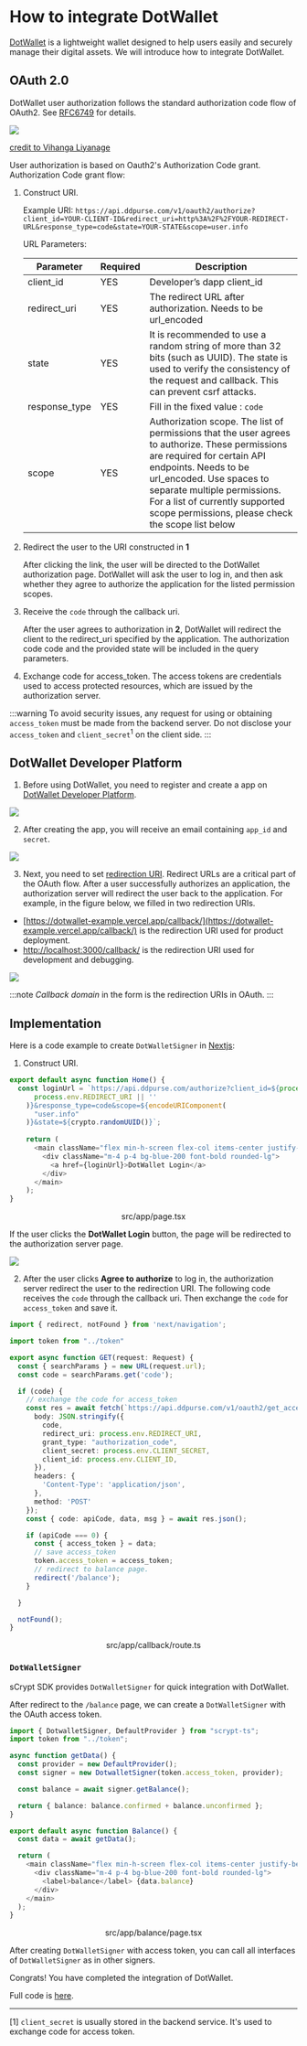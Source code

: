 # How to integrate DotWallet


[DotWallet](https://www.dotwallet.com/en) is a lightweight wallet designed to help users easily and securely manage their digital assets. We will introduce how to integrate DotWallet.


## OAuth 2.0


DotWallet user authorization follows the standard authorization code flow of OAuth2. See [RFC6749](https://tools.ietf.org/html/rfc6749#section-4.1) for details. 


![](../../static/img/oauth2.png)

[credit to Vihanga Liyanage](https://medium.com/@vihanga_liyanage/iam-for-dummies-oauth-2-grant-types-397197a26024)

User authorization is based on Oauth2's Authorization Code grant. Authorization Code grant flow:

1. Construct URI. 

    Example URI: `https://api.ddpurse.com/v1/oauth2/authorize?client_id=YOUR-CLIENT-ID&redirect_uri=http%3A%2F%2FYOUR-REDIRECT-URL&response_type=code&state=YOUR-STATE&scope=user.info`

    URL Parameters:

    | Parameter    | Required | Description |
    | -------- | ------- | ------- |
    | client_id  | YES    | Developer’s dapp client_id    |
    | redirect_uri | YES     | The redirect URL after authorization. Needs to be url_encoded   |
    | state    | YES   | It is recommended to use a random string of more than 32 bits (such as UUID). The state is used to verify the consistency of the request and callback. This can prevent csrf attacks.  |
    |response_type |YES | Fill in the fixed value : `code` |
    |scope | YES | Authorization scope. The list of permissions that the user agrees to authorize. These permissions are required for certain API endpoints. Needs to be url_encoded. Use spaces to separate multiple permissions. For a list of currently supported scope permissions, please check the scope list below|

2. Redirect the user to the URI constructed in **1**
   
    After clicking the link, the user will be directed to the DotWallet authorization page. DotWallet will ask the user to log in, and then ask whether they agree to authorize the application for the listed permission scopes.

3. Receive the `code` through the callback uri.

    After the user agrees to authorization in **2**, DotWallet will redirect the client to the redirect_uri specified by the application. The authorization code code and the provided state will be included in the query parameters.

4. Exchange code for access_token. The access tokens are credentials used to access protected resources, which are issued by the authorization server.
   
:::warning
To avoid security issues, any request for using or obtaining `access_token` must be made from the backend server. Do not disclose your `access_token` and `client_secret`<sup>1</sup> on the client side.
:::


## DotWallet Developer Platform

1. Before using DotWallet, you need to register and create a app on [DotWallet Developer Platform](https://developers.dotwallet.com/en).

![](../../static/img/dotwallet-create-dapp.png)

2. After creating the app, you will receive an email containing `app_id` and `secret`.


![](../../static/img/dotwallet-mail.png)

3. Next, you need to set [redirection URI](https://www.oauth.com/oauth2-servers/redirect-uris). Redirect URLs are a critical part of the OAuth flow. After a user successfully authorizes an application, the authorization server will redirect the user back to the application. For example, in the figure below, we filled in two redirection URIs.
  
- [https://dotwallet-example.vercel.app/callback/](https://dotwallet-example.vercel.app/callback/) is the redirection URI used for product deployment.
- [http://localhost:3000/callback/](http://localhost:3000/callback/) is the redirection URI used for development and debugging.

![](../../static/img/dotwallet-uris.png)


:::note
*Callback domain* in the form is the redirection URIs in OAuth. 
:::

## Implementation



Here is a code example to create `DotWalletSigner` in [Nextjs](https://nextjs.org/):


1. Construct URI. 

```ts
export default async function Home() {
  const loginUrl = `https://api.ddpurse.com/authorize?client_id=${process.env.CLIENT_ID}&redirect_uri=${encodeURIComponent(
      process.env.REDIRECT_URI || ''
    )}&response_type=code&scope=${encodeURIComponent(
      "user.info"
    )}&state=${crypto.randomUUID()}`;
  
    return (
      <main className="flex min-h-screen flex-col items-center justify-between p-24">
        <div className="m-4 p-4 bg-blue-200 font-bold rounded-lg">
          <a href={loginUrl}>DotWallet Login</a>
        </div>
      </main>
    );
}
```

<center>src/app/page.tsx</center>


If the user clicks the **DotWallet Login** button, the page will be redirected to the authorization server page.

![](../../static/img/dotwallet-auth.png)


2. After the user clicks **Agree to authorize** to log in, the authorization server redirect the user to the redirection URI. The following code receives the `code` through the callback uri. Then exchange the `code` for `access_token` and save it.

```ts
import { redirect, notFound } from 'next/navigation';

import token from "../token"

export async function GET(request: Request) {
  const { searchParams } = new URL(request.url);
  const code = searchParams.get('code');

  if (code) {
    // exchange the code for access_token
    const res = await fetch(`https://api.ddpurse.com/v1/oauth2/get_access_token`, {
      body: JSON.stringify({
        code,
        redirect_uri: process.env.REDIRECT_URI,
        grant_type: "authorization_code",
        client_secret: process.env.CLIENT_SECRET,
        client_id: process.env.CLIENT_ID,
      }),
      headers: {
        'Content-Type': 'application/json',
      },
      method: 'POST'
    });
    const { code: apiCode, data, msg } = await res.json();

    if (apiCode === 0) {
      const { access_token } = data;
      // save access_token
      token.access_token = access_token;
      // redirect to balance page.
      redirect('/balance');
    }

  }

  notFound();
}
```

<center>src/app/callback/route.ts</center>


### `DotWalletSigner`

sCrypt SDK provides `DotWalletSigner` for quick integration with DotWallet.

After redirect to the `/balance` page, we can create a `DotWalletSigner` with the OAuth access token. 



```ts
import { DotwalletSigner, DefaultProvider } from "scrypt-ts";
import token from "../token";

async function getData() {
  const provider = new DefaultProvider();
  const signer = new DotwalletSigner(token.access_token, provider);

  const balance = await signer.getBalance();

  return { balance: balance.confirmed + balance.unconfirmed };
}

export default async function Balance() {
  const data = await getData();

  return (
    <main className="flex min-h-screen flex-col items-center justify-between p-24">
      <div className="m-4 p-4 bg-blue-200 font-bold rounded-lg">
        <label>balance</label> {data.balance}
      </div>
    </main>
  );
}

```

<center>src/app/balance/page.tsx</center>

After creating `DotWalletSigner` with access token, you can call all interfaces of `DotWalletSigner` as in other signers.

Congrats! You have completed the integration of DotWallet.

Full code is [here](https://github.com/zhfnjust/dotwallet-example).

------------------------

[1] `client_secret` is usually stored in the backend service. It's used to exchange code for access token.
